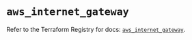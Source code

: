 # `aws_internet_gateway`

Refer to the Terraform Registry for docs: [`aws_internet_gateway`](https://registry.terraform.io/providers/hashicorp/aws/6.9.0/docs/resources/internet_gateway).
